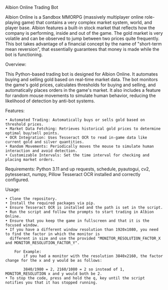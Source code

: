 Albion Online Trading Bot


Albion Online is a Sandbox MMORPG (massively multiplayer online role-playing game) that contains a very complex market system, world, and player base. Albion features a 
built-in stock market that reflects how the company is performing, inside and out of the game. The gold market is very volatile and can be observed to jump between two prices quite frequently. 
This bot takes advantage of a financial concept by the name of "short-term mean reversion", that essentially guarantees that money is made while the bot is functioning.

Overview:

This Python-based trading bot is designed for Albion Online. It automates buying and selling gold based on real-time market data. The bot monitors the game's gold prices, calculates thresholds for buying and selling, and automatically places orders in the game's market. It also includes a feature for random mouse movements to simulate human behavior, reducing the likelihood of detection by anti-bot systems.


Features:

    • Automated Trading: Automatically buys or sells gold based on threshold prices.
    • Market Data Fetching: Retrieves historical gold prices to determine optimal buy/sell points.
    • OCR Integration: Uses Tesseract OCR to read in-game data like current gold and silver quantities.
    • Random Movements: Periodically moves the mouse to simulate human interaction and avoid detection.
    • Customizable Intervals: Set the time interval for checking and placing market orders.


Requirements:
Python 3.11 and up
requests, schedule, pyautogui, cv2, pytesseract, numpy, Pillow
Tesseract OCR installed and correctly configured.


Usage:

    • Clone the repository.
    • Install the required packages via pip.
    • Ensure Tesseract OCR is installed and the path is set in the script.
    • Run the script and follow the prompts to start trading in Albion Online.
    • Ensure that you keep the game in fullscreen and that it is the focused window.
    • If you have a different window resolution than 1920x1080, you need to find the factor in which the monitor is    
      different in size and use the provided "MONITOR_RESOLUTION_FACTOR_X and MONITOR_RESOLUTION_FACTOR_Y".
        
        For Example:
            if you had a monitor with the resolution 3840x2160, the factor change for the x and y would be as follows:

            3840/1980 = 2, 2160/1080 = 2 so instead of 1, MONITOR_RESOLUTION x and y would both be 2.
    • To stop the code, press and hold the q, key until the script notifies you that it has stopped running.
